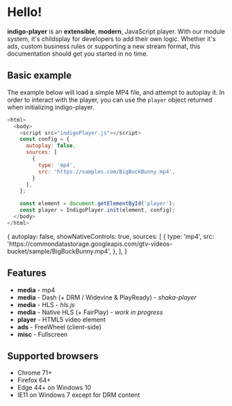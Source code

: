 # Hello!

**indigo-player** is an **extensible**, **modern**, JavaScript player. With our module system, it's childsplay for developers to add their own logic. Whether it's ads, custom business rules or supporting a new stream format, this documentation should get you started in no time.

## Basic example

The example below will load a simple MP4 file, and attempt to autoplay it. In order to interact with the player, you can use the `player` object returned when initializing indigo-player.

```javascript
<html>
  <body>
    <script src="indigoPlayer.js"></script>
    const config = {
      autoplay: false,
      sources: [
        {
          type: 'mp4',
          src: 'https://samples.com/BigBuckBunny.mp4',
        }
      ],
    };

    const element = document.getElementById('player');
    const player = IndigoPlayer.init(element, config);
  </body>
</html>
```

<div class="sample-player">
{
  autoplay: false,
  showNativeControls: true,
  sources: [
    {
      type: 'mp4',
      src: 'https://commondatastorage.googleapis.com/gtv-videos-bucket/sample/BigBuckBunny.mp4',
    },
  ],
}
</div>

## Features

* **media** - mp4
* **media** - Dash (+ DRM / Widevine & PlayReady) - *shaka-player*
* **media** - HLS - *hls.js*
* **media** - Native HLS (+ FairPlay) - *work in progress*
* **player** - HTML5 video element
* **ads** - FreeWheel (client-side)
* **misc** - Fullscreen

## Supported browsers

* Chrome 71+
* Firefox 64+
* Edge 44+ on Windows 10
* IE11 on Windows 7 except for DRM content
